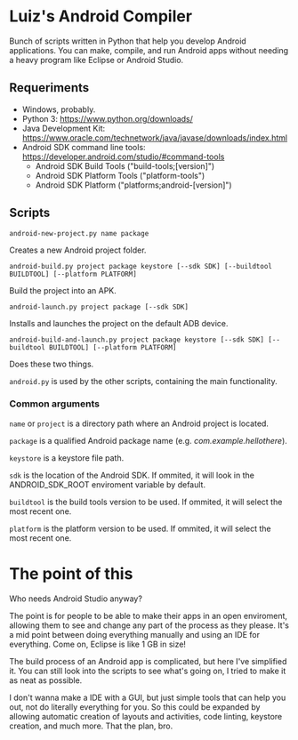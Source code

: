 # Luiz's Android Compiler

Bunch of scripts written in Python that help you develop Android applications. You can make, compile, and run Android apps without needing a heavy program like Eclipse or Android Studio.

## Requeriments

- Windows, probably.
- Python 3: https://www.python.org/downloads/
- Java Development Kit: https://www.oracle.com/technetwork/java/javase/downloads/index.html
- Android SDK command line tools: https://developer.android.com/studio/#command-tools
	- Android SDK Build Tools ("build-tools;[version]")
	- Android SDK Platform Tools ("platform-tools")
	- Android SDK Platform ("platforms;android-[version]")

## Scripts

`android-new-project.py name package`

Creates a new Android project folder.

`android-build.py project package keystore [--sdk SDK] [--buildtool BUILDTOOL] [--platform PLATFORM]`

Build the project into an APK.

`android-launch.py project package [--sdk SDK]`

Installs and launches the project on the default ADB device.

`android-build-and-launch.py project package keystore [--sdk SDK] [--buildtool BUILDTOOL] [--platform PLATFORM]`

Does these two things.

`android.py` is used by the other scripts, containing the main functionality.

### Common arguments

`name` or `project` is a directory path where an Android project is located.

`package` is a qualified Android package name (e.g. *com.example.hellothere*).

`keystore` is a keystore file path.

`sdk` is the location of the Android SDK. If ommited, it will look in the ANDROID_SDK_ROOT enviroment variable by default.

`buildtool` is the build tools version to be used. If ommited, it will select the most recent one.

`platform` is the platform version to be used. If ommited, it will select the most recent one.

# The point of this

Who needs Android Studio anyway?

The point is for people to be able to make their apps in an open enviroment, allowing them to see and change any part of the process as they please. It's a mid point between doing everything manually and using an IDE for everything. Come on, Eclipse is like 1 GB in size!

The build process of an Android app is complicated, but here I've simplified it. You can still look into the scripts to see what's going on, I tried to make it as neat as possible.

I don't wanna make a IDE with a GUI, but just simple tools that can help you out, not do literally everything for you. So this could be expanded by allowing automatic creation of layouts and activities, code linting, keystore creation, and much more. That the plan, bro. 